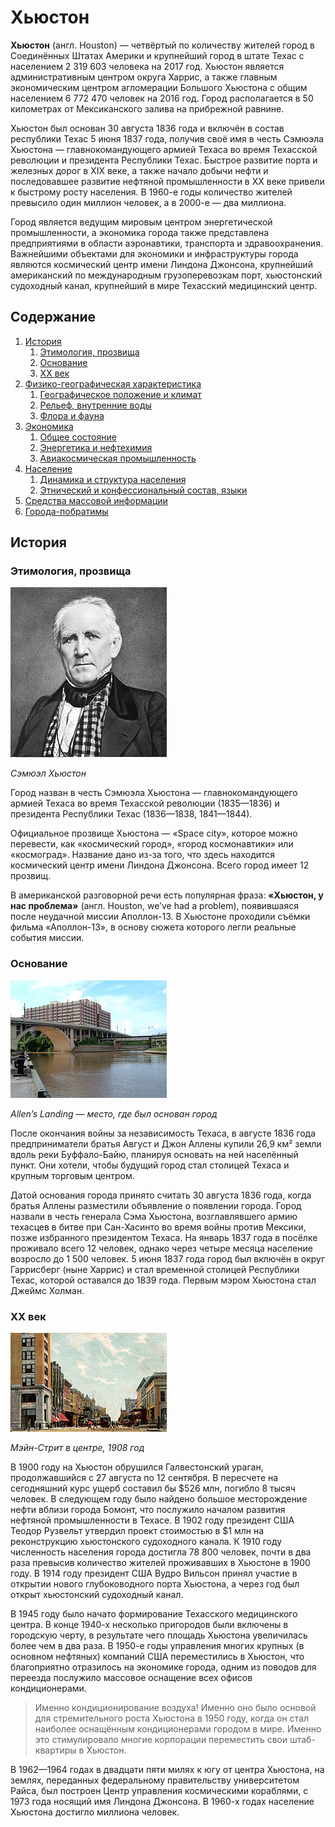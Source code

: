 # Хьюстон

__Хьюстон__ (англ. Houston) — четвёртый по количеству жителей город в Соединённых Штатах Америки
и крупнейший город в штате Техас с населением 2 319 603 человека на 2017 год. Хьюстон является
административным центром округа Харрис, а также главным экономическим центром агломерации
Большого Хьюстона с общим населением 6 772 470 человек на 2016 год. Город располагается в 50
километрах от Мексиканского залива на прибрежной равнине.

Хьюстон был основан 30 августа 1836 года и включён в состав республики Техас 5 июня 1837 года,
получив своё имя в честь Сэмюэла Хьюстона — главнокомандующего армией Техаса во время
Техасской революции и президента Республики Техас. Быстрое развитие порта и железных дорог в
XIX веке, а также начало добычи нефти и последовавшее развитие нефтяной промышленности в XX
веке привели к быстрому росту населения. В 1960-е годы количество жителей превысило один
миллион человек, а в 2000-е — два миллиона.

Город является ведущим мировым центром энергетической промышленности, а экономика города
также представлена предприятиями в области аэронавтики, транспорта и здравоохранения.
Важнейшими объектами для экономики и инфраструктуры города являются космический центр
имени Линдона Джонсона, крупнейший американский по международным грузоперевозкам порт,
хьюстонский судоходный канал, крупнейший в мире Техасский медицинский центр.

## Содержание

1. [История](#история)
    1. [Этимология, прозвища](#этимология-прозвища)
    1. [Основание](#основание)
    1. [XX век](#xx-век)
1. [Физико-географическая характеристика](#физико-географическая-характеристика)
    1. [Географическое положение и климат](#географическое-положение-и-климат)
    1. [Рельеф, внутренние воды](#рельеф-внутренние-воды)
    1. [Флора и фауна](#флора-и-фауна)
1. [Экономика](#экономика)
    1. [Общее состояние](#общее-состояние)
    1. [Энергетика и нефтехимия](#энергетика-и-нефтехимия)
    1. [Авиакосмическая промышленность](#авиакосмическая-промышленность)
1. [Население](#население)
    1. [Динамика и структура населения](#динамика-и-структура-населения)
    1. [Этнический и конфессиональный состав, языки](#этнический-и-конфессиональный-состав-языки)
1. [Средства массовой информации](#средства-массовой-информации)
1. [Города-побратимы](#города-побратимы)

## История

### Этимология, прозвища

![Сэмюэл Хьюстон](images/Sam_Houston_portrait.jpg)

*Сэмюэл Хьюстон*

Город назван в честь Сэмюэла Хьюстона — главнокомандующего армией Техаса во время Техасской
революции (1835—1836) и президента Республики Техас (1836—1838, 1841—1844).

Официальное прозвище Хьюстона — «Space city», которое можно перевести, как «космический
город», «город космонавтики» или «космоград». Название дано из-за того, что здесь находится
космический центр имени Линдона Джонсона. Всего город имеет 12 прозвищ.

В американской разговорной речи есть популярная фраза: __«Хьюстон, у нас проблема»__ (англ.
Houston, we’ve had a problem), появившаяся после неудачной миссии Аполлон-13. В Хьюстоне
проходили съёмки фильма «Аполлон-13», в основу сюжета которого легли реальные события миссии.

### Основание

![Allen’s Landing — место, где был основан город](images/Allen's_Landing_Houston_bayou_view.jpg)

*Allen’s Landing — место, где был основан город*

После окончания войны за независимость Техаса, в августе 1836 года предприниматели братья Август
и Джон Аллены купили 26,9 км² земли вдоль реки Буффало-Байю, планируя основать на ней
населённый пункт. Они хотели, чтобы будущий город стал столицей Техаса и крупным торговым
центром.

Датой основания города принято считать 30 августа 1836 года, когда братья Аллены разместили
объявление о появлении города. Город назвали в честь генерала Сэма Хьюстона, возглавлявшего
армию техасцев в битве при Сан-Хасинто во время войны против Мексики, позже избранного
президентом Техаса. На январь 1837 года в посёлке проживало всего 12 человек, однако через четыре
месяца население возросло до 1 500 человек. 5 июня 1837 года город был включён в округ Гаррисберг
(ныне Харрис) и стал временной столицей Республики Техас, которой оставался до 1839 года.
Первым мэром Хьюстона стал Джеймс Холман.

### XX век

![Мэйн-Стрит в центре, 1908 год](images/Main_Street_looking_south_Houston_Texas_(1908).jpg)

*Мэйн-Стрит в центре, 1908 год*

В 1900 году на Хьюстон обрушился Галвестонский ураган, продолжавшийся с 27 августа по 12
сентября. В пересчете на сегодняшний курс ущерб составил бы $526 млн, погибло 8 тысяч человек. В
следующем году было найдено большое месторождение нефти вблизи города Бомонт, что послужило
началом развития нефтяной промышленности в Техасе. В 1902 году президент США Теодор Рузвельт
утвердил проект стоимостью в $1 млн на реконструкцию хьюстонского судоходного канала. К 1910
году численность населения города достигла 78 800 человек, почти в два раза превысив количество
жителей проживавших в Хьюстоне в 1900 году. В 1914 году президент США Вудро Вильсон принял
участие в открытии нового глубоководного порта Хьюстона, а через год был открыт хьюстонский
судоходный канал.

В 1945 году было начато формирование Техасского медицинского центра. В конце 1940-х несколько
пригородов были включены в городскую черту, в результате чего площадь Хьюстона увеличилась
более чем в два раза. В 1950-е годы управления многих крупных (в основном нефтяных) компаний
США переместились в Хьюстон, что благоприятно отразилось на экономике города, одним из
поводов для переезда послужило массовое оснащение всех офисов кондиционерами.

>Именно кондиционирование воздуха! Именно оно было основой для стремительного
роста Хьюстона в 1950 году, когда он стал наиболее оснащённым кондиционерами
городом в мире. Именно это стимулировало многие корпорации переместить свои штаб-
квартиры в Хьюстон.

В 1962—1964 годах в двадцати пяти милях к югу от центра Хьюстона, на землях, переданных
федеральному правительству университетом Райса, был построен Центр управления космическими
кораблями, с 1973 года носящий имя Линдона Джонсона. В 1960-х годах население Хьюстона
достигло миллиона человек.